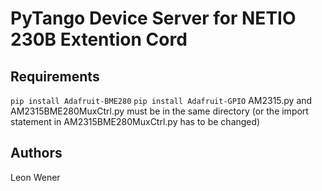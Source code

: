 # PyTango Device Server for NETIO 230B Extention Cord

## Requirements
`pip install Adafruit-BME280`
`pip install Adafruit-GPIO`
AM2315.py and AM2315BME280MuxCtrl.py must be in the same directory (or the import statement in AM2315BME280MuxCtrl.py has to be changed)

## Authors
Leon Wener
